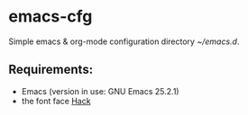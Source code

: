 # emacs-cfg
Simple emacs &amp; org-mode configuration directory *~/emacs.d*.

## Requirements: 

- Emacs (version in use: GNU Emacs 25.2.1) 
- the font face [Hack](https://github.com/source-foundry/Hack)

